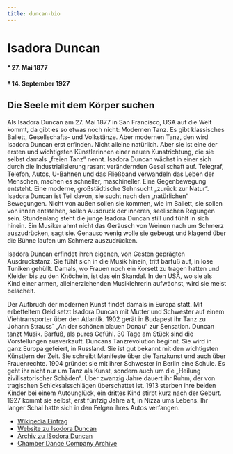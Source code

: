 ```yaml
---
title: duncan-bio
---
```


# Isadora Duncan

#### * 27. Mai 1877    
#### † 14. September 1927

## Die Seele mit dem Körper suchen

Als Isadora Duncan am 27. Mai 1877 in San Francisco, USA auf die Welt kommt, da gibt es so etwas noch nicht: Modernen Tanz. Es gibt klassisches Ballett, Gesellschafts- und Volkstänze. Aber modernen Tanz, den wird Isadora Duncan erst erfinden. Nicht alleine natürlich. Aber sie ist eine der ersten und wichtigsten Künstlerinnen einer neuen Kunstrichtung, die sie selbst damals „freien Tanz“ nennt. Isadora Duncan wächst in einer sich durch die Industrialisierung rasant verändernden Gesellschaft auf. Telegraf, Telefon, Autos, U-Bahnen und das Fließband verwandeln das Leben der Menschen, machen es schneller, maschineller. Eine Gegenbewegung entsteht. Eine moderne, großstädtische Sehnsucht „zurück zur Natur“. Isadora Duncan ist Teil davon, sie sucht nach den „natürlichen“ Bewegungen. Nicht von außen sollen sie kommen, wie im Ballett, sie sollen von innen entstehen, sollen Ausdruck der inneren, seelischen Regungen sein. Stundenlang steht die junge Isadora Duncan still und fühlt in sich hinein. Ein Musiker ahmt nicht das Geräusch von Weinen nach um Schmerz auszudrücken, sagt sie. Genauso wenig wolle sie gebeugt und klagend über die Bühne laufen um Schmerz auszudrücken.

Isadora Duncan erfindet ihren eigenen, von Gesten geprägten Ausdruckstanz. Sie fühlt sich in die Musik hinein, tritt barfuß auf, in lose Tuniken gehüllt. Damals, wo Frauen noch ein Korsett zu tragen hatten und Kleider bis zu den Knöcheln, ist das ein Skandal. In den USA, wo sie als Kind einer armen, alleinerziehenden Musiklehrerin aufwächst, wird sie meist belächelt.

Der Aufbruch der modernen Kunst findet damals in Europa statt. Mit erbetteltem Geld setzt Isadora Duncan mit Mutter und Schwester auf einem Viehtransporter über den Atlantik. 1902 gerät in Budapest ihr Tanz zu Johann Strauss` „An der schönen blauen Donau“ zur Sensation. Duncan tanzt Musik. Barfuß, als pures Gefühl. 30 Tage am Stück sind die Vorstellungen ausverkauft. Duncans Tanzrevolution beginnt. Sie wird in ganz Europa gefeiert, in Russland. Sie ist gut bekannt mit den wichtigsten Künstlern der Zeit. Sie schreibt Manifeste über die Tanzkunst und auch über Frauenrechte. 1904 gründet sie mit ihrer Schwester in Berlin eine Schule. Es geht ihr nicht nur um Tanz als Kunst, sondern auch um die „Heilung zivilisatorischer Schäden“. Über zwanzig Jahre dauert ihr Ruhm, der von tragischen Schicksalsschlägen überschattet ist. 1913 sterben ihre beiden Kinder bei einem Autounglück, ein drittes Kind stirbt kurz nach der Geburt. 1927 kommt sie selbst, erst fünfzig Jahre alt, in Nizza ums Lebens. Ihr langer Schal hatte sich in den Felgen ihres Autos verfangen.


* [Wikipedia Eintrag](https://de.wikipedia.org/wiki/Isadora_Duncan)
* [Website zu Isodora Duncan](http://www.isadoraduncanarchive.org/about/)
* [Archiv zu ISodora Duncan](http://archives.nypl.org/dan/19640)
* [Chamber Dance Company Archive](http://guides.lib.uw.edu/c.php?g=341803&p=2304382)
